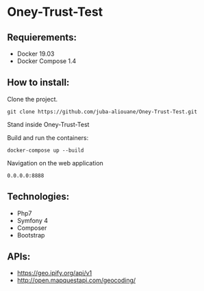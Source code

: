 # Oney-Trust-Test

## Requierements:
* Docker 19.03
* Docker Compose 1.4

## How to install:
Clone the project.
```
git clone https://github.com/juba-aliouane/Oney-Trust-Test.git
```
Stand inside Oney-Trust-Test

Build and run the containers:
```
docker-compose up --build
```
Navigation on the web application
```
0.0.0.0:8888
```
## Technologies:
* Php7
* Symfony 4
* Composer
* Bootstrap

## APIs:
* https://geo.ipify.org/api/v1
* http://open.mapquestapi.com/geocoding/
